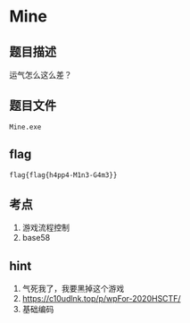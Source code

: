 # Mine

## 题目描述

运气怎么这么差？

## 题目文件

`Mine.exe`

## flag

`flag{flag{h4pp4-M1n3-G4m3}}`

## 考点

1. 游戏流程控制
1. base58

## hint

1.  气死我了，我要黑掉这个游戏
1.  https://c10udlnk.top/p/wpFor-2020HSCTF/
1.  基础编码